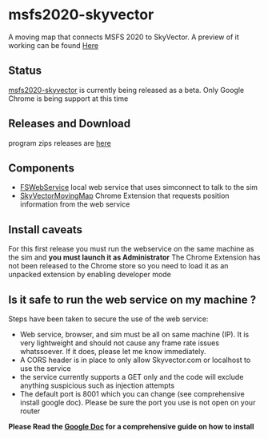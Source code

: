 # msfs2020-skyvector

A moving map that connects MSFS 2020 to SkyVector. A preview of it working can be found [Here](https://youtu.be/mP5gA6EbgHw)

## Status

[msfs2020-skyvector](https://github.com/MoMadenU/msfs2020-skyvector) is currently being released as a beta.
Only Google Chrome is being support at this time  

## Releases and Download

program zips releases are [here](https://github.com/MoMadenU/msfs2020-skyvector/releases)

## Components

* [FSWebService](https://github.com/MoMadenU/msfs2020-skyvector/FSWebService/) local web service that uses simconnect to talk to the sim
* [SkyVectorMovingMap](https://github.com/MoMadenU/msfs2020-skyvector/SkyVectorMovingMap/) Chrome Extension that requests position information from the web service

## Install caveats

For this first release you must run the webservice on the same machine as the sim and **you must launch it as Administrator**
The Chrome Extension has not been released to the Chrome store so you need to load it as an unpacked extension by enabling developer mode

## Is it safe to run the web service on my machine ?

Steps have been taken to secure the use of the web service:
* Web service, browser, and sim must be all on same machine (IP). It is very lightweight and should not cause any frame rate issues whatssoever. If it does, please let me know immediately. 
* A CORS header is in place to only allow Skyvector.com or localhost to use the service
* the service currently supports a GET only and the code will exclude anything suspicious such as injection attempts
* The default port is 8001 which you can change (see comprehensive install google doc). Please be sure the port you use is not open on your router

**Please Read the [Google Doc](https://github.com/MoMadenU/msfs2020-skyvector/blob/main/MSFS%202020%20SkyVector%20Moving%20map.docx)  for a comprehensive guide on how to install**
